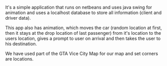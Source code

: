 It's a simple application that runs on netbeans and uses java swing for animation and uses a localhost database to store all information (client and driver data).

This app also has animation, which moves the car (random location at first, then it stays at the drop location of last passenger) from it's location to the users location, gives a prompt to user on arrival and then takes the user to his destination.

We have used part of the GTA Vice City Map for our map and set corners are locations.

